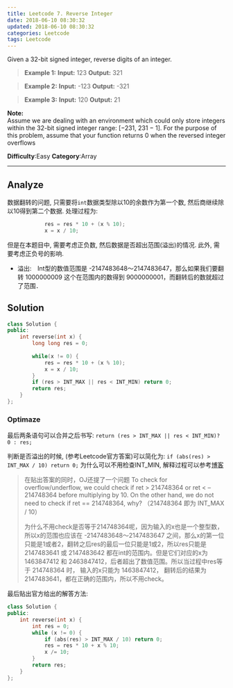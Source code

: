 ```yaml
---
title: Leetcode 7. Reverse Integer
date: 2018-06-10 08:30:32
updated: 2018-06-10 08:30:32
categories: Leetcode
tags: Leetcode
---
```


Given a 32-bit signed integer, reverse digits of an integer.

> **Example 1:**
**Input:** 123
**Output:** 321

> **Example 2:**
**Input:** -123
**Output:** -321

> **Example 3:**
**Input:** 120
**Output:** 21

**Note:**  
Assume we are dealing with an environment which could only store integers within the 32-bit signed integer range: [−231, 231 − 1]. For the purpose of this problem, assume that your function returns 0 when the reversed integer overflows

**Difficulty**:Easy
**Category**:Array

<!--more-->
*****

## Analyze
数据翻转的问题, 只需要将`int`数据类型除以10的余数作为第一个数, 然后商继续除以10得到第二个数据. 处理过程为:
```cpp
            res = res * 10 + (x % 10);
            x = x / 10;
```
但是在本题目中, 需要考虑正负数, 然后数据是否超出范围(溢出)的情况. 此外, 需要考虑正负号的影响. 
- 溢出:　Int型的数值范围是 -2147483648～2147483647，那么如果我们要翻转 1000000009 这个在范围内的数得到 9000000001，而翻转后的数就超过了范围．

## Solution
```cpp
class Solution {
public:
    int reverse(int x) {
        long long res = 0;
        
        while(x != 0) {   
            res = res * 10 + (x % 10);
            x = x / 10;
        }
        if (res > INT_MAX || res < INT_MIN) return 0;
        return res;
    }
};
```
### Optimaze
最后两条语句可以合并之后书写:
`return (res > INT_MAX || res < INT_MIN)? 0 : res;`

判断是否溢出的时候, (参考Leetcode官方答案)可以简化为:
  `if (abs(res) > INT_MAX / 10) return 0;`
为什么可以不用检查INT_MIN, 解释过程可以参考[博客](http://www.cnblogs.com/grandyang/p/4125588.html)
> 在贴出答案的同时，OJ还提了一个问题 To check for overflow/underflow, we could check if ret > 214748364 or ret < –214748364 before multiplying by 10. On the other hand, we do not need to check if ret == 214748364, why? （214748364 即为 INT_MAX /  10）
>
>为什么不用check是否等于214748364呢，因为输入的x也是一个整型数，所以x的范围也应该在 -2147483648～2147483647 之间，那么x的第一位只能是1或者2，翻转之后res的最后一位只能是1或2，所以res只能是 2147483641 或 2147483642 都在int的范围内。但是它们对应的x为 1463847412 和 2463847412，后者超出了数值范围。所以当过程中res等于 214748364 时， 输入的x只能为 1463847412， 翻转后的结果为 2147483641，都在正确的范围内，所以不用check。

最后贴出官方给出的解答方法:
```cpp
class Solution {
public:
    int reverse(int x) {
        int res = 0;
        while (x != 0) {
            if (abs(res) > INT_MAX / 10) return 0;
            res = res * 10 + x % 10;
            x /= 10;
        }
        return res;
    }
};
```


